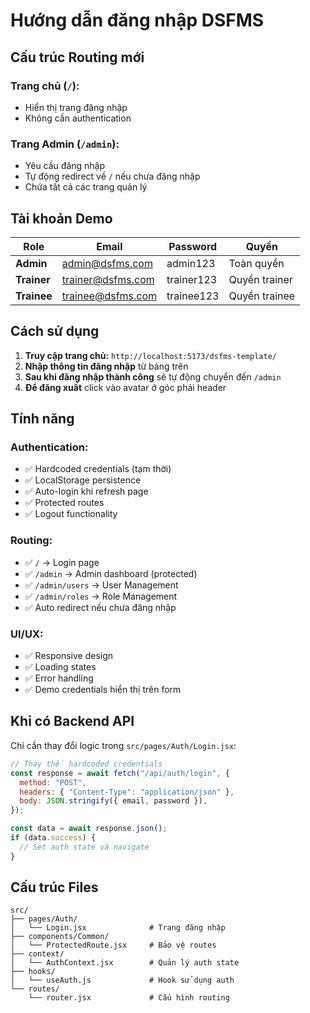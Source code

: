 # Hướng dẫn đăng nhập DSFMS

## Cấu trúc Routing mới

### **Trang chủ (`/`):**

- Hiển thị trang đăng nhập
- Không cần authentication

### **Trang Admin (`/admin`):**

- Yêu cầu đăng nhập
- Tự động redirect về `/` nếu chưa đăng nhập
- Chứa tất cả các trang quản lý

## Tài khoản Demo

| Role        | Email             | Password   | Quyền         |
| ----------- | ----------------- | ---------- | ------------- |
| **Admin**   | admin@dsfms.com   | admin123   | Toàn quyền    |
| **Trainer** | trainer@dsfms.com | trainer123 | Quyền trainer |
| **Trainee** | trainee@dsfms.com | trainee123 | Quyền trainee |

## Cách sử dụng

1. **Truy cập trang chủ:** `http://localhost:5173/dsfms-template/`
2. **Nhập thông tin đăng nhập** từ bảng trên
3. **Sau khi đăng nhập thành công** sẽ tự động chuyển đến `/admin`
4. **Để đăng xuất** click vào avatar ở góc phải header

## Tính năng

### **Authentication:**

- ✅ Hardcoded credentials (tạm thời)
- ✅ LocalStorage persistence
- ✅ Auto-login khi refresh page
- ✅ Protected routes
- ✅ Logout functionality

### **Routing:**

- ✅ `/` → Login page
- ✅ `/admin` → Admin dashboard (protected)
- ✅ `/admin/users` → User Management
- ✅ `/admin/roles` → Role Management
- ✅ Auto redirect nếu chưa đăng nhập

### **UI/UX:**

- ✅ Responsive design
- ✅ Loading states
- ✅ Error handling
- ✅ Demo credentials hiển thị trên form

## Khi có Backend API

Chỉ cần thay đổi logic trong `src/pages/Auth/Login.jsx`:

```jsx
// Thay thế hardcoded credentials
const response = await fetch("/api/auth/login", {
  method: "POST",
  headers: { "Content-Type": "application/json" },
  body: JSON.stringify({ email, password }),
});

const data = await response.json();
if (data.success) {
  // Set auth state và navigate
}
```

## Cấu trúc Files

```
src/
├── pages/Auth/
│   └── Login.jsx              # Trang đăng nhập
├── components/Common/
│   └── ProtectedRoute.jsx     # Bảo vệ routes
├── context/
│   └── AuthContext.jsx        # Quản lý auth state
├── hooks/
│   └── useAuth.js             # Hook sử dụng auth
└── routes/
    └── router.jsx             # Cấu hình routing
```
